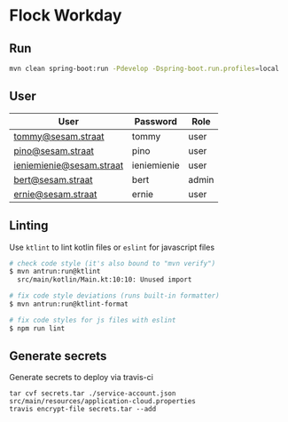 # Flock Workday

## Run

```bash
mvn clean spring-boot:run -Pdevelop -Dspring-boot.run.profiles=local
```

## User

| User                     | Password    | Role  |
| ------------------------ | ----------- | ----- |
| tommy@sesam.straat       | tommy       | user  |
| pino@sesam.straat        | pino        | user  |
| ieniemienie@sesam.straat | ieniemienie | user  |
| bert@sesam.straat        | bert        | admin |
| ernie@sesam.straat       | ernie       | user  |

## Linting

Use `ktlint` to lint kotlin files or `eslint` for javascript files

```bash
# check code style (it's also bound to "mvn verify")
$ mvn antrun:run@ktlint
  src/main/kotlin/Main.kt:10:10: Unused import

# fix code style deviations (runs built-in formatter)
$ mvn antrun:run@ktlint-format

# fix code styles for js files with eslint
$ npm run lint
```

## Generate secrets

Generate secrets to deploy via travis-ci

```
tar cvf secrets.tar ./service-account.json src/main/resources/application-cloud.properties
travis encrypt-file secrets.tar --add
```
